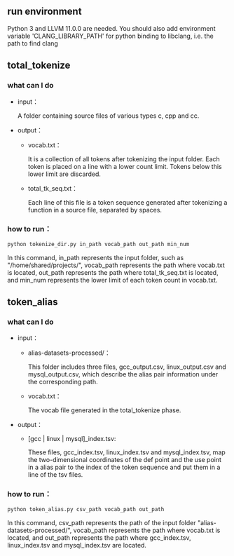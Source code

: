 ## run environment

Python 3 and LLVM 11.0.0 are needed. You should also add environment variable 'CLANG_LIBRARY_PATH' for python binding to libclang, i.e. the path to find clang

## total_tokenize

### what can I do

- input：

  A folder containing source files of various types c, cpp and cc.


- output：

  - vocab.txt：

     It is a collection of all tokens after tokenizing the input folder. Each token is placed on a line with a lower count limit. Tokens below this lower limit are discarded.

  - total_tk_seq.txt：

     Each line of this file is a token sequence generated after tokenizing a function in a source file, separated by spaces.

### how to run：

```sh
python tokenize_dir.py in_path vocab_path out_path min_num
```

In this command, in_path represents the input folder, such as "/home/shared/projects/", vocab_path represents the path where vocab.txt is located, out_path represents the path where total_tk_seq.txt is located, and min_num represents the lower limit of each token count in vocab.txt.

## token_alias

### what can I do

- input：

  - alias-datasets-processed/：

    This folder includes three files, gcc_output.csv, linux_output.csv and mysql_output.csv, which describe the alias pair information under the corresponding path.

  - vocab.txt：

    The vocab file generated in the total_tokenize phase.

- output：

  - [gcc | linux | mysql]_index.tsv:

    These files, gcc_index.tsv, linux_index.tsv and mysql_index.tsv, map the two-dimensional coordinates of the def point and the use point in a alias pair to the index of the token sequence and put them in a line of the tsv files.

### how to run：

```sh
python token_alias.py csv_path vocab_path out_path
```

In this command, csv_path represents the path of the input folder "alias-datasets-processed/", vocab_path represents the path where vocab.txt is located, and out_path represents the path where gcc_index.tsv, linux_index.tsv and mysql_index.tsv are located.

